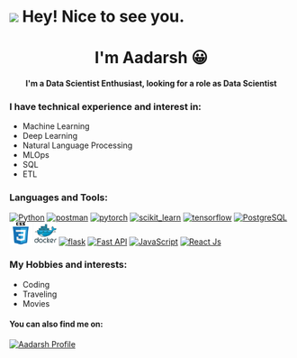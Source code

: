 <h1><img src="https://emojis.slackmojis.com/emojis/images/1531849430/4246/blob-sunglasses.gif?1531849430" width="30"/> Hey! Nice to see you.</h1>
<h1 align="center">I'm Aadarsh 😀</h1>
<h4 align="center">I'm a Data Scientist Enthusiast, looking for a role as Data Scientist</h4>


### I have technical experience and interest in:

* Machine Learning
* Deep Learning
* Natural Language Processing
* MLOps
* SQL
* ETL

<h3 align="left">Languages and Tools:</h3>

<p align="left">
  <a href="https://www.python.org/" target="_blank"> <img src="https://www.svgrepo.com/show/349485/python.svg" alt="Python" width="40" height="40"/></a>
  <a href="https://postman.com" target="_blank"> <img src="https://www.vectorlogo.zone/logos/getpostman/getpostman-icon.svg" alt="postman" width="40" height="40"/></a>
  <a href="https://pytorch.org/" target="_blank"> <img src="https://www.vectorlogo.zone/logos/pytorch/pytorch-icon.svg" alt="pytorch" width="40" height="40"/></a>
  <a href="https://scikit-learn.org/" target="_blank"> <img src="https://upload.wikimedia.org/wikipedia/commons/0/05/Scikit_learn_logo_small.svg" alt="scikit_learn" width="40" height="40"/></a>
  <a href="https://www.tensorflow.org" target="_blank"> <img src="https://www.vectorlogo.zone/logos/tensorflow/tensorflow-icon.svg" alt="tensorflow" width="40" height="40"/></a>
  <a href="https://www.postgresql.org/" target="_blank"> <img src="https://upload.wikimedia.org/wikipedia/commons/2/29/Postgresql_elephant.svg" alt="PostgreSQL" width="40" height="40"/></a>
  <a href="https://www.w3schools.com/css/" target="_blank"> <img src="https://raw.githubusercontent.com/devicons/devicon/master/icons/css3/css3-original-wordmark.svg" alt="css3" width="40" height="40"/></a>
  <a href="https://www.docker.com/" target="_blank"> <img src="https://raw.githubusercontent.com/devicons/devicon/master/icons/docker/docker-original-wordmark.svg" alt="docker" width="40" height="40"/></a> 
  <a href="https://flask.palletsprojects.com/" target="_blank"> <img src="https://flask.palletsprojects.com/en/stable/_images/flask-horizontal.png" alt="flask" width="40" height="40"/></a>
  <a href="https://fastapi.tiangolo.com/" target="_blank"> <img src="https://fastapi.tiangolo.com/img/logo-margin/logo-teal.png" alt="Fast API" width="40" height="40"/></a>
  <a href="https://www.javascript.com/" target="_blank"> <img src="https://www.svgrepo.com/show/452045/js.svg" alt="JavaScript" width="40" height="40"/></a>
  <a href="https://react.dev/learn" target="_blank"> <img src="https://www.svgrepo.com/show/493719/react-javascript-js-framework-facebook.svg" alt="React Js" width="40" height="40"/></a>
  
</p>

### My Hobbies and interests:

* Coding
* Traveling
* Movies


#### You can also find me on: 
<p align="left">
  <a href="https://www.linkedin.com/in/aadarsh-kushwaha-54a281194/" target="_blank"> <img src="https://img.icons8.com/color/48/000000/linkedin.png" alt="Aadarsh Profile" width="40" height="40"/> </a>
</p
